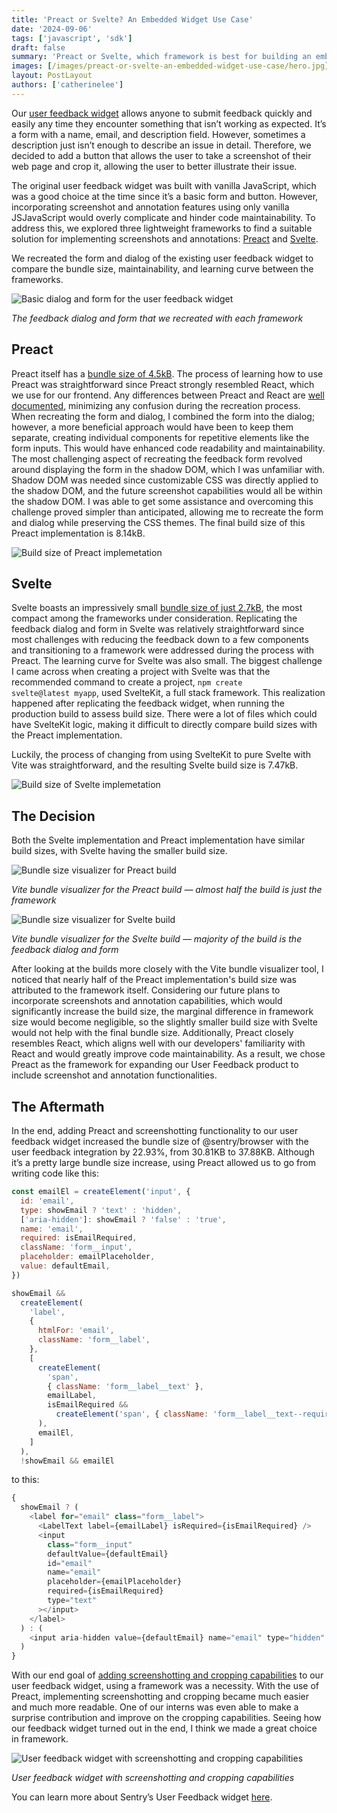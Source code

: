 ```yaml
---
title: 'Preact or Svelte? An Embedded Widget Use Case'
date: '2024-09-06'
tags: ['javascript', 'sdk']
draft: false
summary: 'Preact or Svelte, which framework is best for building an embedded user feedback widget?'
images: [/images/preact-or-svelte-an-embedded-widget-use-case/hero.jpg]
layout: PostLayout
authors: ['catherinelee']
---
```


Our [user feedback widget](https://docs.sentry.io/product/user-feedback/#user-feedback-widget) allows anyone to submit feedback quickly and easily any time they encounter something that isn’t working as expected. It’s a form with a name, email, and description field. However, sometimes a description just isn’t enough to describe an issue in detail. Therefore, we decided to add a button that allows the user to take a screenshot of their web page and crop it, allowing the user to better illustrate their issue.

The original user feedback widget was built with vanilla JavaScript, which was a good choice at the time since it’s a basic form and button. However, incorporating screenshot and annotation features using only vanilla JSJavaScript would overly complicate and hinder code maintainability. To address this, we explored three lightweight frameworks to find a suitable solution for implementing screenshots and annotations: [Preact](https://preactjs.com/) and [Svelte](https://svelte.dev/).

We recreated the form and dialog of the existing user feedback widget to compare the bundle size, maintainability, and learning curve between the frameworks.

![Basic dialog and form for the user feedback widget](/images/preact-or-svelte-an-embedded-widget-use-case/user-feedback-form.png)

_The feedback dialog and form that we recreated with each framework_

## Preact

Preact itself has a [bundle size of 4.5kB](https://bundlephobia.com/package/preact@10.19.3). The process of learning how to use Preact was straightforward since Preact strongly resembled React, which we use for our frontend. Any differences between Preact and React are [well documented](https://preactjs.com/guide/v10/differences-to-react/), minimizing any confusion during the recreation process. When recreating the form and dialog, I combined the form into the dialog; however, a more beneficial approach would have been to keep them separate, creating individual components for repetitive elements like the form inputs. This would have enhanced code readability and maintainability. The most challenging aspect of recreating the feedback form revolved around displaying the form in the shadow DOM, which I was unfamiliar with. Shadow DOM was needed since customizable CSS was directly applied to the shadow DOM, and the future screenshot capabilities would all be within the shadow DOM. I was able to get some assistance and overcoming this challenge proved simpler than anticipated, allowing me to recreate the form and dialog while preserving the CSS themes. The final build size of this Preact implementation is 8.14kB.

![Build size of Preact implemetation](/images/preact-or-svelte-an-embedded-widget-use-case/preact-build.png)

## Svelte

Svelte boasts an impressively small [bundle size of just 2.7kB](https://bundlephobia.com/package/svelte@4.2.9), the most compact among the frameworks under consideration. Replicating the feedback dialog and form in Svelte was relatively straightforward since most challenges with reducing the feedback down to a few components and transitioning to a framework were addressed during the process with Preact. The learning curve for Svelte was also small. The biggest challenge I came across when creating a project with Svelte was that the recommended command to create a project, <code>npm create svelte@latest myapp</code>, used SvelteKit, a full stack framework. This realization happened after replicating the feedback widget, when running the production build to assess build size. There were a lot of files which could have SvelteKit logic, making it difficult to directly compare build sizes with the Preact implementation.

Luckily, the process of changing from using SvelteKit to pure Svelte with Vite was straightforward, and the resulting Svelte build size is 7.47kB.

![Build size of Svelte implemetation](/images/preact-or-svelte-an-embedded-widget-use-case/svelte-build.png)

## The Decision

Both the Svelte implementation and Preact implementation have similar build sizes, with Svelte having the smaller build size.

![Bundle size visualizer for Preact build](/images/preact-or-svelte-an-embedded-widget-use-case/preact-build-analyzer.png)

_Vite bundle visualizer for the Preact build — almost half the build is just the framework_

![Bundle size visualizer for Svelte build](/images/preact-or-svelte-an-embedded-widget-use-case/svelte-build-analyzer.png)

_Vite bundle visualizer for the Svelte build — majority of the build is the feedback dialog and form_

After looking at the builds more closely with the Vite bundle visualizer tool, I noticed that nearly half of the Preact implementation's build size was attributed to the framework itself. Considering our future plans to incorporate screenshots and annotation capabilities, which would significantly increase the build size, the marginal difference in framework size would become negligible, so the slightly smaller build size with Svelte would not help with the final bundle size. Additionally, Preact closely resembles React, which aligns well with our developers' familiarity with React and would greatly improve code maintainability. As a result, we chose Preact as the framework for expanding our User Feedback product to include screenshot and annotation functionalities.

## The Aftermath

In the end, adding Preact and screenshotting functionality to our user feedback widget increased the bundle size of @sentry/browser with the user feedback integration by 22.93%, from 30.81KB to 37.88KB. Although it’s a pretty large bundle size increase, using Preact allowed us to go from writing code like this:

```js
const emailEl = createElement('input', {
  id: 'email',
  type: showEmail ? 'text' : 'hidden',
  ['aria-hidden']: showEmail ? 'false' : 'true',
  name: 'email',
  required: isEmailRequired,
  className: 'form__input',
  placeholder: emailPlaceholder,
  value: defaultEmail,
})

showEmail &&
  createElement(
    'label',
    {
      htmlFor: 'email',
      className: 'form__label',
    },
    [
      createElement(
        'span',
        { className: 'form__label__text' },
        emailLabel,
        isEmailRequired &&
          createElement('span', { className: 'form__label__text--required' }, ' (required)')
      ),
      emailEl,
    ]
  ),
  !showEmail && emailEl
```

to this:

```js
{
  showEmail ? (
    <label for="email" class="form__label">
      <LabelText label={emailLabel} isRequired={isEmailRequired} />
      <input
        class="form__input"
        defaultValue={defaultEmail}
        id="email"
        name="email"
        placeholder={emailPlaceholder}
        required={isEmailRequired}
        type="text"
      ></input>
    </label>
  ) : (
    <input aria-hidden value={defaultEmail} name="email" type="hidden" />
  )
}
```

With our end goal of [adding screenshotting and cropping capabilities](https://sentry.io/changelog/user-feedback-widget-screenshots/) to our user feedback widget, using a framework was a necessity. With the use of Preact, implementing screenshotting and cropping became much easier and much more readable. One of our interns was even able to make a surprise contribution and improve on the cropping capabilities. Seeing how our feedback widget turned out in the end, I think we made a great choice in framework.

![User feedback widget with screenshotting and cropping capabilities](/images/preact-or-svelte-an-embedded-widget-use-case/user-feedback-screenshot-crop.png)

_User feedback widget with screenshotting and cropping capabilities_

You can learn more about Sentry’s User Feedback widget [here](https://docs.sentry.io/product/user-feedback/#user-feedback-widget).
